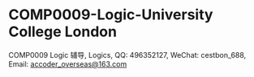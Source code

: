 # COMP0009-Logic-University College London
COMP0009 Logic 辅导, Logics, QQ: 496352127, WeChat: cestbon_688, Email: accoder_overseas@163.com
